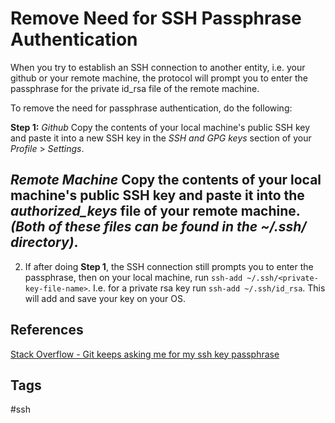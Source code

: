 # Remove Need for SSH Passphrase Authentication

When you try to establish an SSH connection to another entity, i.e. your github or your remote machine, the protocol will prompt you to enter the passphrase for the private id\_rsa file of the remote machine.  

To remove the need for passphrase authentication, do the following:

**Step 1:**
*Github*
Copy the contents of your local machine's public SSH key and paste it into a new SSH key in the *SSH and GPG keys* section of your *Profile* > *Settings*. 

*Remote Machine*
Copy the contents of your local machine's public SSH key and paste it into the *authorized_keys* file of your remote machine. *(Both of these files can be found in the ~/.ssh/ directory)*.  
---
2. If after doing **Step 1**, the SSH connection still prompts you to enter the passphrase, then on your local machine, run `ssh-add ~/.ssh/<private-key-file-name>`. I.e. for a private rsa key run `ssh-add ~/.ssh/id_rsa`. This will add and save your key on your OS.  

## References
[Stack Overflow - Git keeps asking me for my ssh key passphrase](https://stackoverflow.com/questions/10032461/git-keeps-asking-me-for-my-ssh-key-passphrase)

## Tags
#ssh

